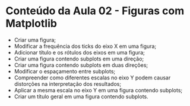 # Conteúdo da Aula 02 -  Figuras com Matplotlib

- Criar uma figura;
- Modificar a frequência dos ticks do eixo X em uma figura;
- Adicionar título e os rótulos dos eixos em uma figura;
- Criar uma figura contendo subplots em uma direção;
- Criar uma figura contendo subplots em duas direções;
- Modificar o espaçamento entre subplots;
- Compreender como diferentes escalas no eixo Y podem causar distorções na interpretação dos resultados;
- Aplicar a mesma escala no eixo Y em uma figura contendo subplots;
- Criar um título geral em uma figura contendo subplots.
